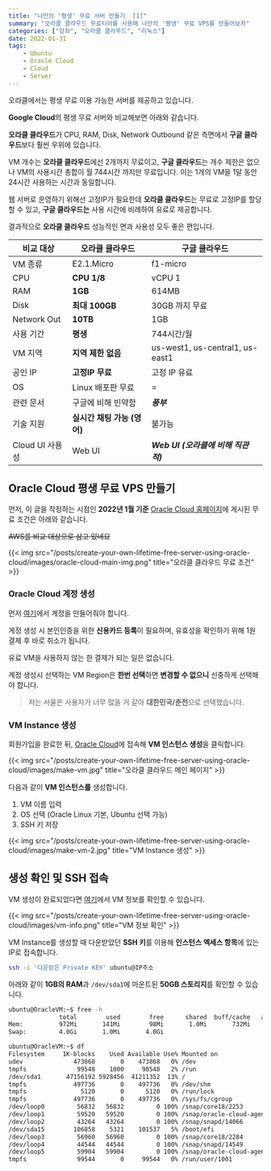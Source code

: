 ```yaml
---
title: "나만의 '평생' 무료 서버 만들기  [1]"
summary: "오라클 클라우드 무료티어를 사용해 나만의 '평생' 무료 VPS를 만들어보자"
categories: ["강좌", "오라클 클라우드", "리눅스"]
date: 2022-01-31
tags:
    - Ubuntu
    - Oracle Cloud
    - Cloud
    - Server
---
```


오라클에서는 평생 무료 이용 가능한 서버를 제공하고 있습니다.

**Google Cloud**의 평생 무료 서버와 비교해보면 아래와 같습니다.

**오라클 클라우드**가 CPU, RAM, Disk, Network Outbound 같은 측면에서 **구글 클라우드**보다 훨씬 우위에 있습니다.

VM 개수는 **오라클 클라우드**에선 2개까지 무료이고, **구글 클라우드**는 개수 제한은 없으나 VM의 사용시간 총합이 월 744시간 까지만 무료입니다. 이는 1개의 VM을 1달 동안 24시간 사용하는 시간과 동일합니다.

웹 서버로 운영하기 위해선 고정IP가 필요한데 **오라클 클라우드**는 무료로 고정IP를 할당할 수 있고, **구글 클라우드는** 사용 시간에 비례하여 유료로 제공합니다.

결과적으로 **오라클 클라우드** 성능적인 면과 사용성 모두 좋은 편입니다.

| 비교 대상       | 오라클 클라우드             | 구글 클라우드                       |
| --------------- | --------------------------- | ----------------------------------- |
| VM 종류         | E2.1.Micro                  | f1-micro                            |
| CPU             | **CPU 1/8**                 | vCPU 1                              |
| RAM             | **1GB**                     | 614MB                               |
| Disk            | **최대 100GB**              | 30GB 까지 무료                      |
| Network Out     | **10TB**                    | 1GB                                 |
| 사용 기간       | **평생**                    | 744시간/월                          |
| VM 지역         | **지역 제한 없음**          | us-west1, us-central1, us-east1     |
| 공인 IP         | **고정IP 무료**             | 고정 IP 유료                        |
| OS              | Linux 배포판 무료           | =                                   |
| 관련 문서       | 구글에 비해 빈약함          | **_풍부_**                          |
| 기술 지원       | **실시간 채팅 가능 (영어)** | 불가능                              |
| Cloud UI 사용성 | Web UI                      | **_Web UI (오라클에 비해 직관적)_** |

## Oracle Cloud 평생 무료 VPS 만들기

먼저, 이 글을 작정하는 시점인 **2022년 1월 기준** [Oracle Cloud 홈페이지](https://www.oracle.com/kr/cloud/free/)에 게시된 무료 조건은 아래와 같습니다.

~~AWS를 비교 대상으로 삼고 있네요~~

{{< img src="/posts/create-your-own-lifetime-free-server-using-oracle-cloud/images/oracle-cloud-main-img.png" title="오라클 클라우드 무료 조건" >}}

### Oracle Cloud 계정 생성

먼저 [여기](https://signup.cloud.oracle.com/)에서 계정을 만들어줘야 합니다.

게정 생성 시 본인인증을 위한 **신용카드 등록**이 필요하며, 유효성을 확인하기 위해 1원 결제 후 바로 취소가 됩니다.

유료 VM을 사용하지 않는 한 결제가 되는 일은 없습니다.

계정 생성시 선택하는 VM Region은 **한번 선택**하면 **변경할 수 없으니** 신중하게 선택해야 합니다.

> 저는 서울은 사용자가 너무 많을 거 같아 **대한민국/춘천**으로 선택했습니다.

### VM Instance 생성

회원가입을 완료한 뒤, [Oracle Cloud](https://cloud.oracle.com/)에 접속해 **VM 인스턴스 생성**을 클릭합니다.

{{< img src="/posts/create-your-own-lifetime-free-server-using-oracle-cloud/images/make-vm.jpg" title="오라클 클라우드 메인 페이지" >}}

다음과 같이 **VM 인스턴스를** 생성합니다.

1. VM 이름 입력
2. OS 선택 (Oracle Linux 기본, Ubuntu 선택 가능)
3. SSH 키 저장

{{< img src="/posts/create-your-own-lifetime-free-server-using-oracle-cloud/images/make-vm-2.jpg" title="VM Instance 생성" >}}

## 생성 확인 및 SSH 접속

VM 생성이 완료되었다면 [여기](https://cloud.oracle.com/compute/instances)에서 VM 정보를 확인할 수 있습니다.

{{< img src="/posts/create-your-own-lifetime-free-server-using-oracle-cloud/images/vm-info.png" title="VM 정보 확인" >}}

VM Instance를 생성할 때 다운받았던 **SSH 키**를 이용해 **인스턴스 엑세스 항목**에 있는 IP로 접속합니다.

```sh
ssh -i '다운받은 Private KEY' ubuntu@IP주소
```

아래와 같이 **1GB의 RAM**과 `/dev/sda1`에 마운트된 **50GB 스토리지**를 확인할 수 있습니다.

```sh
ubuntu@OracleVM:~$ free -h
              total        used        free      shared  buff/cache   available
Mem:          972Mi       141Mi        98Mi       1.0Mi       732Mi       698Mi
Swap:         4.0Gi       1.0Mi       4.0Gi

ubuntu@OracleVM:~$ df
Filesystem     1K-blocks    Used Available Use% Mounted on
udev              473868       0    473868   0% /dev
tmpfs              99548    1000     98548   2% /run
/dev/sda1       47156192 5928456  41211352  13% /
tmpfs             497736       0    497736   0% /dev/shm
tmpfs               5120       0      5120   0% /run/lock
tmpfs             497736       0    497736   0% /sys/fs/cgroup
/dev/loop0         56832   56832         0 100% /snap/core18/2253
/dev/loop1         59520   59520         0 100% /snap/oracle-cloud-agent/26
/dev/loop2         43264   43264         0 100% /snap/snapd/14066
/dev/sda15        106858    5321    101537   5% /boot/efi
/dev/loop3         56960   56960         0 100% /snap/core18/2284
/dev/loop4         44544   44544         0 100% /snap/snapd/14549
/dev/loop5         59904   59904         0 100% /snap/oracle-cloud-agent/30
tmpfs              99544       0     99544   0% /run/user/1001
```
